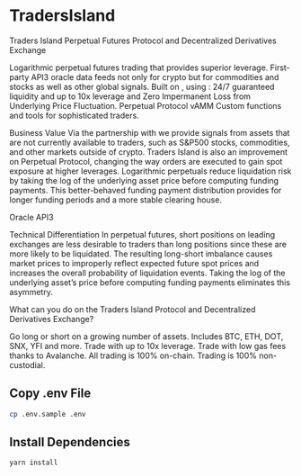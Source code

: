 # TradersIsland
Traders Island Perpetual Futures Protocol and Decentralized Derivatives Exchange

Logarithmic perpetual futures trading that provides superior leverage.
First-party API3 oracle data feeds not only for crypto but for commodities and stocks as well as other
global signals. Built on , using : 24/7 guaranteed liquidity and up to 10x leverage and Zero
Impermanent Loss from Underlying Price Fluctuation.
Perpetual Protocol vAMM Custom functions and tools for sophisticated traders.

Business Value
Via the partnership with we provide signals from assets that are not currently available to
traders, such as S&P500 stocks, commodities, and other markets outside of crypto. Traders Island is also an
improvement on Perpetual Protocol, changing the way orders are executed to gain spot exposure at higher
leverages. Logarithmic perpetuals reduce liquidation risk by taking the log of the underlying asset price
before computing funding payments. This better-behaved funding payment distribution provides for longer
funding periods and a more stable clearing house.

Oracle API3

Technical Differentiation
In perpetual futures, short positions on leading exchanges are less desirable to traders than long positions
since these are more likely to be liquidated. The resulting long-short imbalance causes market prices to
improperly reflect expected future spot prices and increases the overall probability of liquidation events.
Taking the log of the underlying asset’s price before computing funding payments eliminates this asymmetry.

What can you do on the Traders Island Protocol and Decentralized Derivatives Exchange?

Go long or short on a growing number of assets.
Includes BTC, ETH, DOT, SNX, YFI and more.
Trade with up to 10x leverage.
Trade with low gas fees thanks to Avalanche.
All trading is 100% on-chain.
Trading is 100% non-custodial.

## Copy .env File

```bash
cp .env.sample .env
```

## Install Dependencies

```bash
yarn install
```